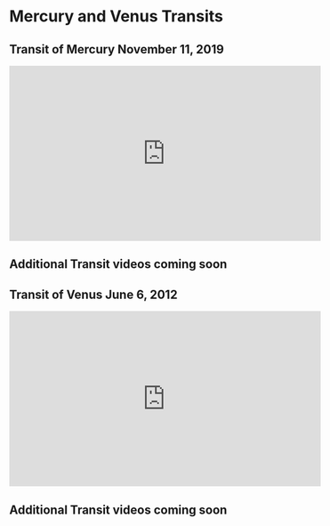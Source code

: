 # Mercury and Venus Transits

## Transit of Mercury November 11, 2019

<iframe width="560" height="315" src="https://www.youtube.com/embed/z2gX5oYAJaQ?si=-xtc-3BpZwtlaDLy" title="YouTube video player" frameborder="0" allow="accelerometer; autoplay; clipboard-write; encrypted-media; gyroscope; picture-in-picture; web-share" allowfullscreen></iframe>

## Additional Transit videos coming soon

## Transit of Venus June 6, 2012

<iframe width="560" height="315" src="https://www.youtube.com/embed/kQKesHhBAhI?si=wD0zwHKSOZ3dbNq6" title="YouTube video player" frameborder="0" allow="accelerometer; autoplay; clipboard-write; encrypted-media; gyroscope; picture-in-picture; web-share" allowfullscreen></iframe>

## Additional Transit videos coming soon

